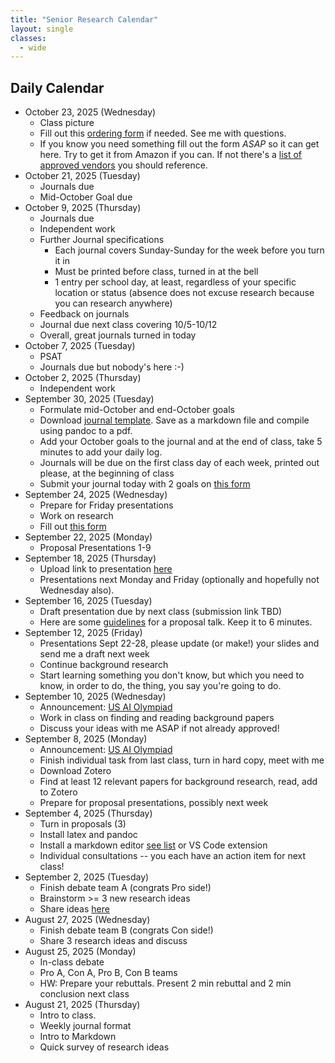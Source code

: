 ```yaml
---
title: "Senior Research Calendar"
layout: single
classes:
  - wide
---
```


## Daily Calendar

- October 23, 2025 (Wednesday)
    - Class picture
    - Fill out this [ordering form](https://docs.google.com/forms/d/1qf9mVgUUsjugwLPEMZ7x39qzB72JXlzBZIyF52pZLus/edit) if needed. See me with questions.
    - If you know you need something fill out the form *ASAP* so it can get here. Try to get it from Amazon if you can. If not there's a [list of approved vendors](
    https://docs.google.com/document/d/1xgii6ClnKwoE_xLkKA8eBb1J-9gatWSbon4Mb1JIWEs/edit?tab=t.0) you should reference.
- October 21, 2025 (Tuesday)
    - Journals due
    - Mid-October Goal due
- October 9, 2025 (Thursday)
    - Journals due
    - Independent work
    - Further Journal specifications
        - Each journal covers Sunday-Sunday for the week before you turn it in
        - Must be printed before class, turned in at the bell
        - 1 entry per school day, at least, regardless of your specific location or status (absence does not excuse research because you can research anywhere)
    - Feedback on journals
    - Journal due next class covering 10/5-10/12
    - Overall, great journals turned in today
- October 7, 2025 (Tuesday)
    - PSAT
    - Journals due but nobody's here :-)
- October 2, 2025 (Thursday)
    - Independent work
- September 30, 2025 (Tuesday)
    - Formulate mid-October and end-October goals
    - Download [journal template](./weekly-journal.txt). Save as a markdown file and compile using pandoc to a pdf.
    - Add your October goals to the journal and at the end of class, take 5 minutes to add your daily log.
    - Journals will be due on the first class day of each week, printed out please, at the beginning of class
    - Submit your journal today with 2 goals on [this form](https://forms.gle/2eTgkuz6yssZWnUP6)
- September 24, 2025 (Wednesday)
    - Prepare for Friday presentations
    - Work on research
    - Fill out [this form](https://docs.google.com/forms/d/e/1FAIpQLSci1GGbp_kS4UtTdldO9may_cB0L3kayQLijs5IG6PHbO_6ng/viewform)
- September 22, 2025 (Monday)
    - Proposal Presentations 1-9
- September 18, 2025 (Thursday)
    - Upload link to presentation [here](https://docs.google.com/spreadsheets/d/1NokWEGFKVZMkcHqQ0HqSZua3053UXUHKe55MViAPp-Y/edit?usp=sharing)
    - Presentations next Monday and Friday (optionally and hopefully not Wednesday also).
- September 16, 2025 (Tuesday)
    - Draft presentation due by next class (submission link TBD)
    - Here are some [guidelines](./presentation-guidelines.md) for a proposal talk. Keep it to 6 minutes.
- September 12, 2025 (Friday)
    - Presentations Sept 22-28, please update (or make!) your slides and send me a draft next week
    - Continue background research
    - Start learning something you don't know, but which you need to know, in order to do, the thing, you say you're going to do.
- September 10, 2025 (Wednesday)
    - Announcement: [US AI Olympiad](../common/AI-olympiad.md)
    - Work in class on finding and reading background papers
    - Discuss your ideas with me ASAP if not already approved!
- September 8, 2025 (Monday)
    - Announcement: [US AI Olympiad](../common/AI-olympiad.md)
    - Finish individual task from last class, turn in hard copy, meet with me
    - Download Zotero
    - Find at least 12 relevant papers for background research, read, add to Zotero
    - Prepare for proposal presentations, possibly next week
- September 4, 2025 (Thursday)
    - Turn in proposals (3)
    - Install latex and pandoc
    - Install a markdown editor [see list](./pandoc.md) or VS Code extension
    - Individual consultations -- you each have an action item for next class!
- September 2, 2025 (Tuesday)
    - Finish debate team A (congrats Pro side!)
    - Brainstorm >= 3 new research ideas
    - Share ideas [here](https://docs.google.com/document/d/1bDUcir28uqen22Yads3-vEhjPQ6LGi4sbt-VbYo2PB4/edit?usp=sharing)
- August 27, 2025 (Wednesday)
    - Finish debate team B (congrats Con side!)
    - Share 3 research ideas and discuss
- August 25, 2025 (Monday)
    - In-class debate
    - Pro A, Con A, Pro B, Con B teams
    - HW: Prepare your rebuttals. Present 2 min rebuttal and 2 min conclusion next class
- August 21, 2025 (Thursday)
    - Intro to class.
    - Weekly journal format
    - Intro to Markdown
    - Quick survey of research ideas